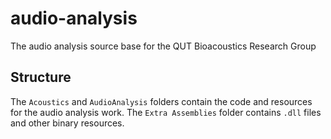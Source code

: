 # audio-analysis

The audio analysis source base for the QUT Bioacoustics Research Group

## Structure

The `Acoustics` and `AudioAnalysis` folders contain the code and resources for the audio analysis work. 
The `Extra Assemblies` folder contains `.dll` files and other binary resources.
